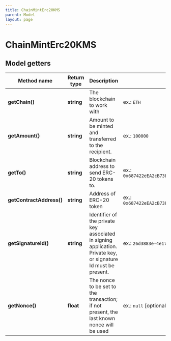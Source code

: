 ```yaml
---
title: ChainMintErc20KMS
parent: Model
layout: page
---
```


# ChainMintErc20KMS

## Model getters

Method name | Return type | Description | Notes
------------ | ------------- | ------------- | -------------
**getChain()** | **string** | The blockchain to work with | ex.: `ETH`
**getAmount()** | **string** | Amount to be minted and transferred to the recipient. | ex.: `100000`
**getTo()** | **string** | Blockchain address to send ERC-20 tokens to. | ex.: `0x687422eEA2cB73B5d3e242bA5456b782919AFc85`
**getContractAddress()** | **string** | Address of ERC-20 token | ex.: `0x687422eEA2cB73B5d3e242bA5456b782919AFc85`
**getSignatureId()** | **string** | Identifier of the private key associated in signing application. Private key, or signature Id must be present. | ex.: `26d3883e-4e17-48b3-a0ee-09a3e484ac83`
**getNonce()** | **float** | The nonce to be set to the transaction; if not present, the last known nonce will be used | ex.: `null` [optional]

